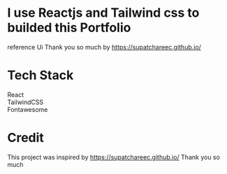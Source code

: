 # I use Reactjs and Tailwind css to builded this Portfolio
reference Ui Thank you so much by https://supatchareec.github.io/

# Tech Stack
React <br/>
TailwindCSS <br/>
Fontawesome

# Credit
This project was inspired by https://supatchareec.github.io/ 
Thank you so much
